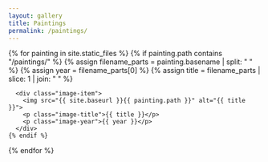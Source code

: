 ```yaml
---
layout: gallery
title: Paintings
permalink: /paintings/
---
```


<div class="image-container">
  {% for painting in site.static_files %}
    {% if painting.path contains "/paintings/" %}
      {% assign filename_parts = painting.basename | split: " " %}
      {% assign year = filename_parts[0] %}
      {% assign title = filename_parts | slice: 1 | join: " " %}
      
      <div class="image-item">
        <img src="{{ site.baseurl }}{{ painting.path }}" alt="{{ title }}">
        <p class="image-title">{{ title }}</p>
        <p class="image-year">{{ year }}</p>
      </div>
    {% endif %}
  {% endfor %}
</div>